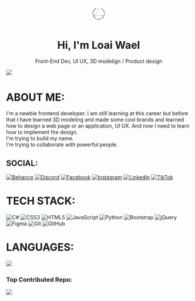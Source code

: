 <div>
<p align="center">
  <img src="./loai logo.png" alt="Header Image" width="10%">
</p>
<h1 align="center"> Hi, I'm Loai Wael </h1>
<p align="center">Front-End Dev, UI UX, 3D modelign / Product design</p>
</div>

[![](https://visitcount.itsvg.in/api?id=LoaiWael&icon=7&color=12)](https://visitcount.itsvg.in)
# ABOUT ME:
I'm a newbie frontend developer. I am still learning at this career but before that I have learned 3D modeling and made some cool brands and learned how to design a web page or an application, UI UX. And now I need to learn how to implement the design.<br>I'm trying to build my name.<br>I'm trying to collaborate with powerful people.<br>


## SOCIAL:
[![Behance](https://img.shields.io/badge/Behance-1769ff?logo=behance&logoColor=white)](https://behance.net/crzyby) [![Discord](https://img.shields.io/badge/Discord-%237289DA.svg?logo=discord&logoColor=white)](https://discord.gg/https://discord.gg/qGYZvKF5) [![Facebook](https://img.shields.io/badge/Facebook-%231877F2.svg?logo=Facebook&logoColor=white)](https://facebook.com/mirror.edge40) [![Instagram](https://img.shields.io/badge/Instagram-%23E4405F.svg?logo=Instagram&logoColor=white)](https://instagram.com/loai_3dz) [![LinkedIn](https://img.shields.io/badge/LinkedIn-%230077B5.svg?logo=linkedin&logoColor=white)](https://linkedin.com/in/loai-wael-374a93299) [![TikTok](https://img.shields.io/badge/TikTok-%23000000.svg?logo=TikTok&logoColor=white)](https://tiktok.com/@l.0.a.i) 

# TECH STACK:
![C#](https://img.shields.io/badge/c%23-%23239120.svg?style=flat&logo=csharp&logoColor=white) ![CSS3](https://img.shields.io/badge/css3-%231572B6.svg?style=flat&logo=css3&logoColor=white) ![HTML5](https://img.shields.io/badge/html5-%23E34F26.svg?style=flat&logo=html5&logoColor=white) ![JavaScript](https://img.shields.io/badge/javascript-%23323330.svg?style=flat&logo=javascript&logoColor=%23F7DF1E) ![Python](https://img.shields.io/badge/python-3670A0?style=flat&logo=python&logoColor=ffdd54) ![Bootstrap](https://img.shields.io/badge/bootstrap-%238511FA.svg?style=flat&logo=bootstrap&logoColor=white) ![jQuery](https://img.shields.io/badge/jquery-%230769AD.svg?style=flat&logo=jquery&logoColor=white) ![Figma](https://img.shields.io/badge/figma-%23F24E1E.svg?style=flat&logo=figma&logoColor=white) ![Git](https://img.shields.io/badge/git-%23F05033.svg?style=flat&logo=git&logoColor=white) ![GitHub](https://img.shields.io/badge/github-%23121011.svg?style=flat&logo=github&logoColor=white)

# LANGUAGES:
![](https://github-readme-stats.vercel.app/api/top-langs/?username=LoaiWael&theme=dark&hide_border=false&include_all_commits=true&count_private=true&layout=compact)

### Top Contributed Repo:
![](https://github-contributor-stats.vercel.app/api?username=LoaiWael&limit=5&theme=dark&combine_all_yearly_contributions=true)
